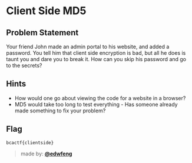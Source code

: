 # Client Side MD5

## Problem Statement
Your friend John made an admin portal to his website, and added a password.
You tell him that client side encryption is bad, but all he does is taunt you and dare you to break it.
How can you skip his password and go to the secrets?

## Hints
* How would one go about viewing the code for a website in a browser?
* MD5 would take too long to test everything - Has someone already made something to fix your problem?

## Flag
`bcactf{clientside}`

> made by: [**@edwfeng**](https://github.com/edwfeng)
